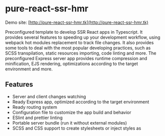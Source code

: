 # pure-react-ssr-hmr

Demo site: [http://pure-react-ssr-hmr.tk](http://pure-react-ssr-hmr.tk)

Preconfigured template to develop SSR React apps in Typescript. It provides several features to speeding up your development workflow, using webpack hot modules replacement to track file changes. It also provides some tools to deal with the most popular developing practices, such as SCSS transpilation, static resources importing, code linting and more. The preconfigured Express server app provides runtime compression and minification, EJS rendering, optimizations according to the target environment and more.

## Features

- Server and client changes watching
- Ready Express app, optimized according to the target environment
- Ready routing system
- Configuration file to customize the app build and behavior
- ESlint and prettier linting
- Portable server bundle (run it without external modules)
- SCSS and CSS support to create stylesheets or inject styles as <style> tag (see Configuration)
- Inline SVG injection
- Links images to relative URLs by importing them as modules directly into your code
- Runtime minification and compression
- Hashed output file names for static resources to optimize caching
- Generates the client bundle dependency graph

## Usage

This template is ready to use. Delete the content of /src/common/ and start to write your own app. Export a wrapper component as default export in your /src/common/index.tsx. Use npm run start to run the develompent server. Use npm run build to build your app, put the content of the generated /build/ directory in your target machine and run with node ./server.

## Configuration
The config.js provides some shared variables to quickly configure the app build and server behaviors.

| Name                                                | Default                          | Description                                                                                                                                                                                      |
| :-------------------------------------------------- | :------------------------------- | :----------------------------------------------------------------------------------------------------------------------------------------------------------------------------------------------- |
| `publicPath`                                        | `/public	`                       | Static content path. This content will be copied                                                                                                                                                 |
| in /staticDirname/ with the other client resources. |
| `staticDirname`                                     | `"static"`                       | Directory name for static resources in the production build                                                                                                                                      |
| `fileLoaderRegex`                                   | `/\.(png|jpe?g|gif|webp)$/i`     | Extensions of the static resources, injected as relative URL into the client bundle. You can import them directly as modules into your project. NOTE: SVGs will be embedded with the `<svg>` tag |
| `injectStyles`                                      | `false`                          | Define how client will fetch the styles. Set true to inject styles in `<style>` tag, or false to link the CSS stylesheet in the html header                                                      |
| `serverViewsPath`                                   | `/src/server/views`              | Path for the ejs templates                                                                                                                                                                       |
| `devServerPort`                                     | `3000`                           | Server port in development mode                                                                                                                                                                  |
| `clientDevServerPort`                               | `3100`                           | Webpack-dev-server port for the client dev bundle. It must be different from devServerPort                                                                                                       |
| `devBuildPath`                                      | %TEMP% or/var/tmp + package.name | Path for the development build                                                                                                                                                                   |
| `devServerAddress`                                  | `localhost`                      | Dev server address, change it only if you are working remotely without tunneling                                                                                                                 |
| `openBrowser`                                       | `true`                           | Open browser on start                                                                                                                                                                            |
| `serverPort`                                        | `80`                             | Server port in production mode. You can override it by passing the port number as the first                                                                                                      |
| argument                                            |
| `bundleExternals`                                   | `true`                           | Bundle all the dependencies required by server. This make the bundle portable but larger. If you want to run the server from the build directory this is not necessary                           |
| `minimizeServerBundle`                              | `false`                          | Minimize the server bundle. This is generally not necessary. Set true if you want to save storage memory                                                                                         |
| `generateBundleGraph`                               | `true`                           | Generate a visual graph of the client bundled dependencies                                                                                                                                       |
| `statisticsDirname`                                 | `"client_build_stats"`           | Statistics directory name for the files of the client production bundle graph                                                                                                                    |

## Limitations

If you need to execute a script that can be only executed from client side (fetch data from local storage, access to window or document object etc) which will affect the DOM, you have to dinamically change the behavior of your code according to the environment. This will throw a warning from React, which will complain about the differences between the server rendered DOM and the calculeted one by client. To suppress this warning you can add a suppressHydrationWarning={true} in your affected JSX tag.

## Compatibility
- Node >= 12
- Webpack >= 5
- Express >= 4

## Links and credits
Repository: [https://github.com/jonamat/pure-react-ssr-hmr](https://github.com/jonamat/pure-react-ssr-hmr)
Demo site: [http://pure-react-ssr-hmr.tk](http://pure-react-ssr-hmr.tk)
Real usage: [In progress](#)
Why you should render React on the server side: [Link to the article](https://blog.logrocket.com/why-you-should-render-react-on-the-server-side-a50507163b79/#:~:text=SSR%20means%20there%20is%20no,SSR%20approach%20for%20their%20sites.)
Inspiration: [yusinto/universal-hot-reload](https://github.com/yusinto/universal-hot-reload)

## Licence
MIT @ Jonathan Mataloni
